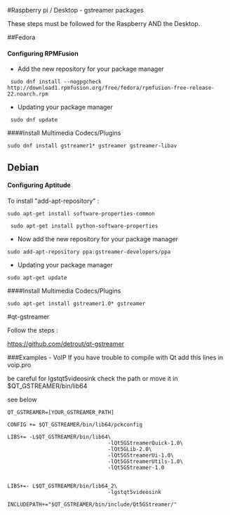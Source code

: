 

#Raspberry pi / Desktop - gstreamer packages

These steps must be followed for the Raspberry AND the Desktop.

##Fedora


#### Configuring RPMFusion

* Add the new repository for your package manager

```
 sudo dnf install --nogpgcheck http://download1.rpmfusion.org/free/fedora/rpmfusion-free-release-22.noarch.rpm
```

* Updating your package manager

```
 sudo dnf update
```
####Install Multimedia Codecs/Plugins
```
sudo dnf install gstreamer1* gstreamer gstreamer-libav
```


##	Debian
#### Configuring Aptitude
To install "add-apt-repository" :
```
sudo apt-get install software-properties-common
```
```
 sudo apt-get install python-software-properties
```
* Now add the new repository for your package manager

```
sudo add-apt-repository ppa:gstreamer-developers/ppa
```
* Updating your package manager

```
sudo apt-get update
```
####Install Multimedia Codecs/Plugins

```
sudo apt-get install gstreamer1.0* gstreamer
```
#qt-gstreamer

Follow the steps :

https://github.com/detrout/qt-gstreamer


###Examples - VoIP
If you have trouble to compile with Qt add this lines in  voip.pro

be careful for lgstqt5videosink check the path or move it in $QT_GSTREAMER/bin/lib64

see below
```
QT_GSTREAMER=[YOUR_GSTREAMER_PATH]

CONFIG += $QT_GSTREAMER/bin/lib64/pckconfig

LIBS+= -L$QT_GSTREAMER/bin/lib64\
                                -lQt5GStreamerQuick-1.0\
                                -lQt5GLib-2.0\
                                -lQt5GStreamerUi-1.0\
                                -lQt5GStreamerUtils-1.0\
                                -lQt5GStreamer-1.0


LIBS+=- L$QT_GSTREAMER/bin/lib64_2\
                                -lgstqt5videosink

INCLUDEPATH+="$QT_GSTREAMER/bin/include/Qt5GStreamer/"

```
